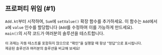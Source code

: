 ## 프로퍼티 위임 (#1)

`Add.kt`부터 시작하여, `Sum`에 `setValue()` 확장 함수를 추가하세요. 이 함수는 `Add`에서 `a`에 `value` 인수를 할당합니다 (`Add`를 수정하여 이를 가능하게 만드세요).  
`main()`의 시작 코드가 여러분의 솔루션을 테스트합니다.

<sub> 이 과제는 자동 테스트를 포함하지 않으므로 "확인"을 실행할 때 항상 "정답"으로 표시됩니다.  
제공된 솔루션과 여러분의 솔루션을 비교해 보세요! </sub>